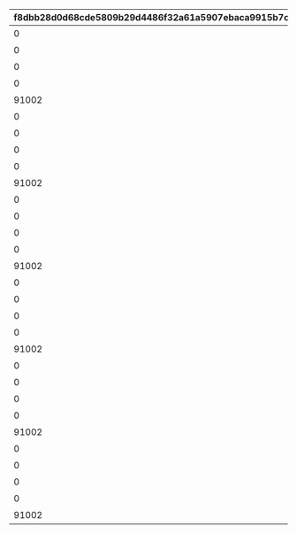 |f8dbb28d0d68cde5809b29d4486f32a61a5907ebaca9915b7c763108f13aeace|ee23a9651f9ecb603fb07707a694e931c4d008707e41aaeb6d83873d34430edb|bcd6c59333bdc723c8a86a237ad623009dfaca41ca46cf65ae3e783b678cd7a8|3600d8a7b2a2626ca1dbac8438ff52601c40d0e20d29c0c869006d821ed10228|c0412fd9a63e5dd470cfdbc6395f4d9c939723e413a5b39ffdec606d9864940d|55d10e456e94e04114dea0c01f676217d0cdd3837b8ae36c6ce9542e231ab24d|9503f431bc343c8db208ec680f48cf0a5710671815053efb17a35027b181050b|38dc26c7a6af5db6e4f7fac4cbdb893b37872a12cfec8dcb2c7d1a8cb0c1885f|6da73cd4f7263df6be27f476aa906a2307f6817ab5dc2e96153c298ea358e905|85ac7e44fb4140e735e2cbf443a51e1c9be087b5abf1cc4f481b81cd3bbe3736|608fd95a6f40b0a1420b45bc50d3ac51c6a38e0aaab3a8daa865d11c7b9bf9d7|
| --- | --- | --- | --- | --- | --- | --- | --- | --- | --- | --- |
|0|1|0|1|0|10116|207300|0|10116111|20062115|イワアライグマの生態メモ①|
|0|1|0|2|0|10116|207300|0|10116112|0|イワアライグマの生態メモ②|
|0|1|0|3|0|10116|207300|0|10116113|0|イワアライグマの生態メモ③|
|0|1|0|4|0|10116|207300|0|10116114|0|イワアライグマの生態メモ④|
|91002|1|75|5|1|10116|207300|8|10116115|0|洗い物のお師匠さま|
|0|1|0|1|0|10116|207000|0|10116121|0|ワッパダヌキの生態メモ①|
|0|1|0|2|0|10116|207000|0|10116122|0|ワッパダヌキの生態メモ②|
|0|1|0|3|0|10116|207000|0|10116123|0|ワッパダヌキの生態メモ③|
|0|1|0|4|0|10116|207000|0|10116124|0|ワッパダヌキの生態メモ④|
|91002|1|75|5|1|10116|207000|8|10116125|0|小さな再会と一化かし|
|0|1|0|1|0|10116|305700|0|10116131|0|ゴブリングレートの生態メモ①|
|0|1|0|2|0|10116|305700|0|10116132|0|ゴブリングレートの生態メモ②|
|0|1|0|3|0|10116|305700|0|10116133|0|ゴブリングレートの生態メモ③|
|0|1|0|4|0|10116|305700|0|10116134|0|ゴブリングレートの生態メモ④|
|91002|1|75|5|1|10116|305700|8|10116135|0|学びはまず形から|
|0|2|0|1|0|10116|206900|0|10116211|20062115|スリーピィオウルの生態メモ①|
|0|2|0|2|0|10116|206900|0|10116212|0|スリーピィオウルの生態メモ②|
|0|2|0|3|0|10116|206900|0|10116213|0|スリーピィオウルの生態メモ③|
|0|2|0|4|0|10116|206900|0|10116214|0|スリーピィオウルの生態メモ④|
|91002|2|75|5|1|10116|206900|8|10116215|0|天にも昇る寝心地|
|0|2|0|1|0|10116|304600|0|10116221|0|ライライの生態メモ①|
|0|2|0|2|0|10116|304600|0|10116222|0|ライライの生態メモ②|
|0|2|0|3|0|10116|304600|0|10116223|0|ライライの生態メモ③|
|0|2|0|4|0|10116|304600|0|10116224|0|ライライの生態メモ④|
|91002|2|75|5|1|10116|304600|8|10116225|0|それぞれの在り方を大切に|
|0|2|0|1|0|10116|215300|0|10116231|0|ニャットの生態メモ①|
|0|2|0|2|0|10116|215300|0|10116232|0|ニャットの生態メモ②|
|0|2|0|3|0|10116|215300|0|10116233|0|ニャットの生態メモ③|
|0|2|0|4|0|10116|215300|0|10116234|0|ニャットの生態メモ④|
|91002|2|75|5|1|10116|215300|8|10116235|0|あなたが教えてくれたこと|